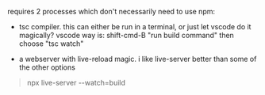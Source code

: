 requires 2 processes which don't necessarily need to use npm:

- tsc compiler. this can either be run in a terminal, or just let vscode do it magically?
    vscode way is:
    shift-cmd-B "run build command"
    then choose
    "tsc watch"



- a webserver with live-reload magic. i like live-server better than some of the other options

> npx live-server --watch=build

